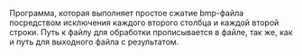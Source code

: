 Программа, которая выполняет простое сжатие bmp-файла посредством исключения каждого второго столбца и каждой второй строки. 
Путь к файлу для обработки прописывается в файле, так же, как и путь для выходного файла с результатом.
